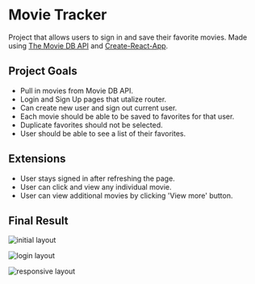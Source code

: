 # Movie Tracker

Project that allows users to sign in and save their favorite movies. Made using [The Movie DB API](https://www.themoviedb.org/documentation/api) and [Create-React-App](https://github.com/facebook/create-react-app).

## Project Goals

* Pull in movies from Movie DB API.
* Login and Sign Up pages that utalize router.
* Can create new user and sign out current user.
* Each movie should be able to be saved to favorites for that user.
* Duplicate favorites should not be selected.
* User should be able to see a list of their favorites.

## Extensions

* User stays signed in after refreshing the page.
* User can click and view any individual movie.
* User can view additional movies by clicking 'View more' button.

## Final Result
![initial layout](src/assets/initial_layout.gif) 

![login layout](src/assets/login_layout.gif)  

![responsive layout](src/assets/responsive_layout.gif)  
